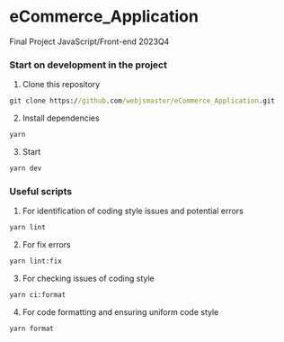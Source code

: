 # eCommerce_Application

Final Project JavaScript/Front-end 2023Q4

### Start on development in the project

1. Clone this repository

```cmd
git clone https://github.com/webjsmaster/eCommerce_Application.git
```

2. Install dependencies

```cmd
yarn
```

3. Start

```cmd
yarn dev
```

### Useful scripts

1. For identification of coding style issues and potential errors

```cmd
yarn lint
```

2. For fix errors

```cmd
yarn lint:fix
```

3. For checking issues of coding style

```cmd
yarn ci:format
```

4. For code formatting and ensuring uniform code style

```cmd
yarn format
```
